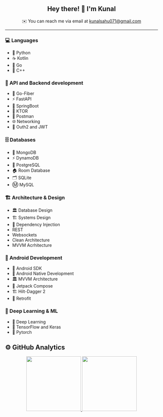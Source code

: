 <h2 align="center">Hey there! 👋 I'm Kunal</h2>

<p align="center">
  ✉️ You can reach me via email at <a href="mailto:kunalsahu071@gmail.com">kunalsahu071@gmail.com</a>
</p>

---  

### 💻 Languages  
- 🐍 Python  
- ☕ Kotlin  
- 🦫 Go  
- 💠 C++    

### 🔧 API and Backend development  
- 🚀 Go-Fiber  
- ⚡ FastAPI
- 🌱 SpringBoot
- 🌈 KTOR 
- 📮 Postman  
- 🌐 Networking
- 🔐 Outh2 and JWT

### 🗄️ Databases  
- 🍃 MongoDB  
- ⚡ DynamoDB  
- 🐘 PostgreSQL  
- 🏠 Room Database  
- 🗂️ SQLite
- Ⓜ️ MySQL 

### 🏗️ Architecture & Design  
- 🏛️ Database Design  
- 🏗️ Systems Design
- 💉 Dependency Injection
- REST
- Websockets
- Clean Architecture
- MVVM Acrhitecture

### 📱 Android Development  
- 🤖 Android SDK  
- 📲 Android Native Development  
- 🏛️ MVVM Architecture  
- 🎨 Jetpack Compose  
- 🏗️ Hilt-Dagger 2  
- 🔌 Retrofit  

### 🧠 Deep Learning & ML  
- 🧠 Deep Learning  
- 🔬 TensorFlow and Keras
- 🔦 Pytorch 

## ⚙️ GitHub Analytics  

<p align="center">
  <a href="https://github.com/vky342">
    <img height="180em" src="https://github-readme-stats-eight-theta.vercel.app/api?username=vky342&show_icons=true&theme=blueberry&include_all_commits=true&count_private=true"/>
    <img height="180em" src="https://github-readme-stats-eight-theta.vercel.app/api/top-langs/?username=vky342&layout=compact&langs_count=8&theme=blueberry"/>
  </a>
</p>

